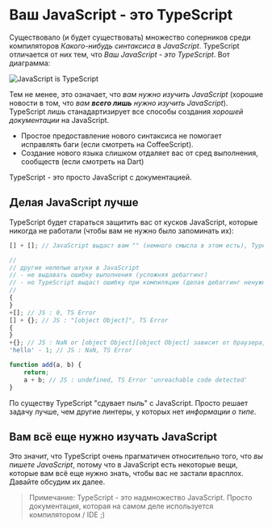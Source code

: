 # Ваш JavaScript - это TypeScript

Существовало (и будет существовать) множество соперников среди компиляторов _Какого-нибудь синтаксиса_ в _JavaScript_. TypeScript отличается от них тем, что _Ваш JavaScript - это TypeScript_. Вот диаграмма:

![JavaScript is TypeScript](https://raw.githubusercontent.com/basarat/typescript-book/master/images/venn.png)

Тем не менее, это означает, что _вам нужно изучить JavaScript_ (хорошие новости в том, что _вам **всего лишь** нужно изучить JavaScript_). TypeScript лишь станадартизирует все способы создания _хорошей документации_ на JavaScript.

-   Простое предоставление нового синтаксиса не помогает исправлять баги (если смотреть на CoffeeScript).
-   Создание нового языка слишком отдаляет вас от сред выполнения, сообществ (если смотреть на Dart)

TypeScript - это просто JavaScript с документацией.

## Делая JavaScript лучше

TypeScript будет стараться защитить вас от кусков JavaScript, которые никогда не работали (чтобы вам не нужно было запоминать их):

```ts
[] + []; // JavaScript выдаст вам "" (немного смысла в этом есть), TypeScript выдаст ошибку

//
// другие нелепые штуки в JavaScript
// - не выдавать ошибку выполнения (усложняя дебаггинг)
// - но TypeScript выдаст ошибку при компиляции (делая дебаггинг ненужным)
//
{
}
+[]; // JS : 0, TS Error
[] + {}; // JS : "[object Object]", TS Error
{
}
+{}; // JS : NaN or [object Object][object Object] зависит от браузера, TS Error
'hello' - 1; // JS : NaN, TS Error

function add(a, b) {
    return;
    a + b; // JS : undefined, TS Error 'unreachable code detected'
}
```

По существу TypeScript "сдувает пыль" с JavaScript. Просто решает задачу лучше, чем другие линтеры, у которых нет _информации о типе_.

## Вам всё еще нужно изучать JavaScript

Это значит, что TypeScript очень прагматичен относительно того, что _вы пишете JavaScript_, потому что в JavaScript есть некоторые вещи, которые вам всё еще нужно знать, чтобы вас не застали врасплох. Давайте обсудим их далее.

> Примечание: TypeScript - это надмножество JavaScript. Просто документация, которая на самом деле используется компилятором / IDE ;)
